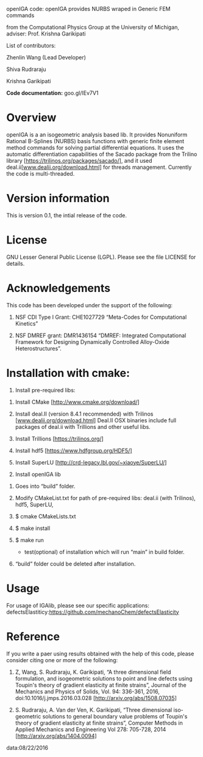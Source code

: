 openIGA code: openIGA provides NURBS wraped in Generic FEM commands

from the Computational Physics Group at the University of Michigan, adviser: Prof. Krishna Garikipati


List of contributors:

Zhenlin Wang (Lead Developer)

Shiva Rudraraju

Krishna Garikipati

<B>Code documentation:</B> goo.gl/IEv7V1 <br>


Overview
=======================================================================
openIGA is a an isogeometric analysis based lib. It provides Nonuniform Rational B-Splines (NURBS) basis functions with generic finite element method commands for solving partial differential equations. It uses the automatic differentiation capabilities of the Sacado package from the Trilino library [https://trilinos.org/packages/sacado/], and it used deal.ii[www.dealii.org/download.html] for threads management. Currently the code is multi-threaded.


Version information
=======================================================================
This is version 0.1, the intial release of the code.


License
=======================================================================
GNU Lesser General Public License (LGPL). Please see the file LICENSE for details.



Acknowledgements
=======================================================================
This code has been developed under the support of the following:

1. NSF CDI Type I Grant: CHE1027729 “Meta-Codes for Computational Kinetics”

2. NSF DMREF grant: DMR1436154 “DMREF: Integrated Computational Framework for Designing Dynamically Controlled Alloy-Oxide Heterostructures”.



Installation with cmake:
=======================================================================
1. Install pre-required libs:

  1) Install CMake [http://www.cmake.org/download/]

  2) Install deal.II (version 8.4.1 recommended) with Trilinos [www.dealii.org/download.html]
     Deal.II OSX binaries include full packages of deal.ii with Trillions and other useful libs.

  3) Install Trillions [https://trilinos.org/] 

  4) Install hdf5 [https://www.hdfgroup.org/HDF5/]
  
  5) Install SuperLU [http://crd-legacy.lbl.gov/~xiaoye/SuperLU/]
  

2. Install openIGA lib

  1) Goes into “build” folder.

  2) Modify CMakeList.txt for path of pre-required libs: deal.ii (with Trilinos), hdf5, SuperLU,
  
  3) $ cmake CMakeLists.txt
  
  4) $ make install
  
  5) $ make run
  
     - test(optional) of installation which will run “main” in build folder.
     
  6) “build” folder could be deleted after installation. 


Usage
=======================================================================
For usage of IGAlib, please see our specific applications:
defectsElastiticy:https://github.com/mechanoChem/defectsElasticity


Reference
=======================================================================
If you write a paer using results obtained with the help of this code,  please consider citing one or more of the following:

1) Z, Wang, S. Rudraraju, K. Garikipati, “A three dimensional field formulation, and isogeometric solutions to point and line defects using Toupin's theory of gradient elasticity at finite strains”, Journal of the Mechanics and Physics of Solids, Vol. 94: 336-361, 2016, doi:10.1016/j.jmps.2016.03.028 [http://arxiv.org/abs/1508.07035]

2) S. Rudraraju, A. Van der Ven, K. Garikipati, “Three dimensional iso-geometric solutions to general boundary value problems of Toupin's theory of gradient elasticity at finite strains”, Computer Methods in Applied Mechanics and Engineering Vol 278: 705-728, 2014 [http://arxiv.org/abs/1404.0094]

data:08/22/2016
